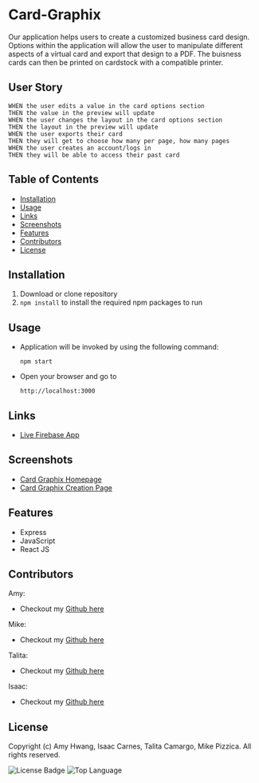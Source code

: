 # Card-Graphix

Our application helps users to create a customized business card design. Options within the application will allow the user to manipulate different aspects of a virtual card and export that design to a PDF. The buisness cards can then be printed on cardstock with a compatible printer. 

## User Story
```
WHEN the user edits a value in the card options section
THEN the value in the preview will update
WHEN the user changes the layout in the card options section
THEN the layout in the preview will update
WHEN the user exports their card
THEN they will get to choose how many per page, how many pages
WHEN the user creates an account/logs in
THEN they will be able to access their past card 
```
## Table of Contents

* [Installation](#installation)
* [Usage](#usage)
* [Links](#Links)
* [Screenshots](#Screenshots)
* [Features](#Features)
* [Contributors](#Contributors)
* [License](#License)

## Installation

1. Download or clone repository
2. `npm install` to install the required npm packages to run

## Usage

* Application will be invoked by using the following command:

  `npm start`

* Open your browser and go to
  
  `http://localhost:3000`


## Links

* [Live Firebase App](https://card-graphix.web.app/)

## Screenshots

* [Card Graphix Homepage](./homepage.png)
* [Card Graphix Creation Page](./cardpage.png)

## Features

* Express
* JavaScript
* React JS

## Contributors
Amy:
- Checkout my [Github here](https://github.com/wl0194)

Mike:
- Checkout my [Github here](https://github.com/mikepizzica)

Talita:
- Checkout my [Github here](https://github.com/taliitacamargo)

Isaac:
- Checkout my [Github here](https://github.com/IsaacJCarnes)

## License

  Copyright (c) Amy Hwang, Isaac Carnes, Talita Camargo, Mike Pizzica. All rights reserved.

  ![License Badge](https://img.shields.io/badge/License-MIT-yellow.svg)
  ![Top Language](https://img.shields.io/github/languages/top/wl0194/card-graphix)
